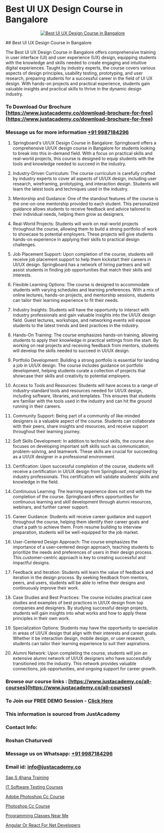 # Best UI UX Design Course in Bangalore

<p align="center">
  <a href="https://justacademy.co/all-courses">
    <img src="https://ibb.co/CngWr2j" alt="Best UI UX Design Course in Bangalore">
  </a>
</p>
## Best UI UX Design Course in Bangalore

The Best UI UX Design Course in Bangalore offers comprehensive training in user interface (UI) and user experience (UX) design, equipping students with the knowledge and skills needed to create engaging and intuitive digital experiences. Taught by industry experts, the course covers various aspects of design principles, usability testing, prototyping, and user research, preparing students for a successful career in the field of UI UX design. With hands-on projects and practical experience, students gain valuable insights and practical skills to thrive in the dynamic design industry.
### To Download Our Brochure [https://www.justacademy.co/download-brochure-for-free](https://www.justacademy.co/download-brochure-for-free)
### Message us for more information [+91 9987184296](https://api.whatsapp.com/send?phone=919987184296)
1) Springboard's UI/UX Design Course in Bangalore:
Springboard offers a comprehensive UI/UX design course in Bangalore for students looking to break into this in-demand field. With a focus on practical skills and real-world projects, this course is designed to equip students with the tools and knowledge needed to succeed in the industry.

2) Industry-Driven Curriculum:
The course curriculum is carefully crafted by industry experts to cover all aspects of UI/UX design, including user research, wireframing, prototyping, and interaction design. Students will learn the latest tools and techniques used in the industry.

3) Mentorship and Guidance:
One of the standout features of the course is the one-on-one mentorship provided to each student. This personalized guidance allows students to receive feedback and advice tailored to their individual needs, helping them grow as designers.

4) Real-World Projects:
Students will work on real-world projects throughout the course, allowing them to build a strong portfolio of work to showcase to potential employers. These projects will give students hands-on experience in applying their skills to practical design challenges.

5) Job Placement Support:
Upon completion of the course, students will receive job placement support to help them kickstart their careers in UI/UX design. Springboard has a network of hiring partners and will assist students in finding job opportunities that match their skills and interests.

6) Flexible Learning Options:
The course is designed to accommodate students with varying schedules and learning preferences. With a mix of online lectures, hands-on projects, and mentorship sessions, students can tailor their learning experience to fit their needs.

7) Industry Insights:
Students will have the opportunity to interact with industry professionals and gain valuable insights into the UI/UX design field. Guest lectures, workshops, and networking events will expose students to the latest trends and best practices in the industry.

8) Hands-On Training:
The course emphasizes hands-on training, allowing students to apply their knowledge in practical settings from the start. By working on real projects and receiving feedback from mentors, students will develop the skills needed to succeed in UI/UX design.

9) Portfolio Development:
Building a strong portfolio is essential for landing a job in UI/UX design. The course includes guidance on portfolio development, helping students curate a collection of projects that showcase their skills and creativity to potential employers.

10) Access to Tools and Resources:
Students will have access to a range of industry-standard tools and resources needed for UI/UX design, including software, libraries, and templates. This ensures that students are familiar with the tools used in the industry and can hit the ground running in their careers.

11) Community Support:
Being part of a community of like-minded designers is a valuable aspect of the course. Students can collaborate with their peers, share insights and resources, and receive support throughout their learning journey.

12) Soft Skills Development:
In addition to technical skills, the course also focuses on developing important soft skills such as communication, problem-solving, and teamwork. These skills are crucial for succeeding as a UI/UX designer in a professional environment.

13) Certification:
Upon successful completion of the course, students will receive a certification in UI/UX design from Springboard, recognized by industry professionals. This certification will validate students' skills and knowledge in the field.

14) Continuous Learning:
The learning experience does not end with the completion of the course. Springboard offers opportunities for continuous learning and skill development through alumni resources, webinars, and further career support.

15) Career Guidance:
Students will receive career guidance and support throughout the course, helping them identify their career goals and chart a path to achieve them. From resume building to interview preparation, students will be well-equipped for the job market.

16) User-Centered Design Approach:
The course emphasizes the importance of a user-centered design approach, teaching students to prioritize the needs and preferences of users in their design process. This customer-centric approach is key to creating successful and impactful designs.

17) Feedback and Iteration:
Students will learn the value of feedback and iteration in the design process. By seeking feedback from mentors, peers, and users, students will be able to refine their designs and continuously improve their work.

18) Case Studies and Best Practices:
The course includes practical case studies and examples of best practices in UI/UX design from top companies and designers. By studying successful design projects, students will gain insights into what works and how to apply these principles in their own work.

19) Specialization Options:
Students may have the opportunity to specialize in areas of UI/UX design that align with their interests and career goals. Whether it be interaction design, mobile design, or user research, students can tailor their learning experience to suit their aspirations.

20) Alumni Network:
Upon completing the course, students will join an extensive alumni network of UI/UX designers who have successfully transitioned into the industry. This network provides valuable connections, job opportunities, and ongoing support for career growth.

### Browse our course links : [https://www.justacademy.co/all-courses](https://www.justacademy.co/all-courses) 
### To Join our FREE DEMO Session - [Click Here](https://www.justacademy.co/register-for-course-demo)


### This information is sourced from JustAcademy
### Contact Info:
### Roshan Chaturvedi
### Message us on Whatsapp: [+91 9987184296](https://api.whatsapp.com/send?phone=919987184296)
### Email id: [info@justacademy.co](mailto:info@justacademy.co)
                
[Sap S 4hana Training](https://www.linkedin.com/pulse/sap-4hana-training-justacademy-beangaluru-nnyac/)

[IT Software Testing Courses](https://www.linkedin.com/pulse/software-testing-courses-justacademy-kolkata-walme?trackingId=Dcb6fJJkuRzSYeVxgtVYCA%3D%3D&lipi=urn%3Ali%3Apage%3Ad_flagship3_company_admin%3BZ3buGVXtSt2MpOd2OMz6cQ%3D%3D)

[Adobe Photoshop Cc Course](https://medium.com/@AkashSingh2052/adobe-photoshop-cc-course-55c8d93c21c0)

[Photoshop Cc Course](https://medium.com/@shivamja27/photoshop-cc-course-4157b4ec2f4d)

[Programming Classes Near Me](https://justacademyin.github.io/justacademy/programming-classes-near-me)

[Angular Or React For Net Developers](https://justacademyin.github.io/justacademy/angular-or-react-for-net-developers)


